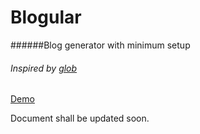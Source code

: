 # Blogular
######Blog generator with minimum setup
###### Inspired by [glob](https://github.com/vasuman/glob)

[Demo](http://gtushar.co/blog/#/)

Document shall be updated soon.  
